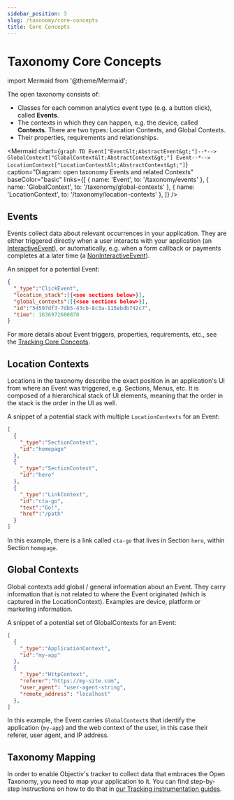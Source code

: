 ```yaml
---
sidebar_position: 3
slug: /taxonomy/core-concepts
title: Core Concepts
---
```


# Taxonomy Core Concepts

import Mermaid from '@theme/Mermaid';

The open taxonomy consists of:
* Classes for each common analytics event type (e.g. a button click), called **Events**.
* The contexts in which they can happen, e.g. the device, called **Contexts**. There are two types: Location 
  Contexts, and Global Contexts.
* Their properties, requirements and relationships.


<Mermaid chart={`
	graph TD
    Event["Event&lt;AbstractEvent&gt;"]--*--> GlobalContext["GlobalContext&lt;AbstractContext&gt;"]
    Event--*--> LocationContext["LocationContext&lt;AbstractContext&gt;"]
`}
  caption="Diagram: open taxonomy Events and related Contexts" 
  baseColor="basic" 
  links={[
    { name: 'Event', to: '/taxonomy/events' }, 
    { name: 'GlobalContext', to: '/taxonomy/global-contexts' }, 
    { name: 'LocationContext', to: '/taxonomy/location-contexts' }, 
  ]}
/>

## Events
Events collect data about relevant occurrences in your application. They are either triggered directly when a 
user interacts with your application (an [InteractiveEvent](/taxonomy/reference/events/InteractiveEvent.md)), 
or automatically, e.g. when a form callback or payments completes at a later time (a 
[NonInteractiveEvent](/taxonomy/reference/events/NonInteractiveEvent.md)).

An snippet for a potential Event:
```json
{
  "_type":"ClickEvent",
  "location_stack":[{<see sections below>}],
  "global_contexts":[{<see sections below>}],
  "id":"54597df3-7db5-43cb-8c3a-115ebdb742c7",
  "time": 1636972600870
}
```

For more details about Event triggers, properties, requirements, etc., see the 
[Tracking Core Concepts](/tracking/core-concepts/events.md).

## Location Contexts
Locations in the taxonomy describe the exact position in an application's UI from where an Event was 
triggered, e.g. Sections, Menus, etc. It is composed of a hierarchical stack of UI elements, meaning that the 
order in the stack is the order in the UI as well.

A snippet of a potential stack with multiple `LocationContexts` for an Event:

```json
[
  {
    "_type":"SectionContext",
    "id":"homepage"
  },
  {
    "_type":"SectionContext",
    "id":"hero"
  },
  {
    "_type":"LinkContext",
    "id":"cta-go",
    "text":"Go!",
    "href":"/path"
  }
]
```

In this example, there is a link called `cta-go` that lives in Section `hero`, within Section `homepage`.

## Global Contexts
Global contexts add global / general information about an Event. They carry information that is not related 
to where the Event originated (which is captured in the LocationContext). Examples are device, platform or 
marketing information.

A snippet of a potential set of GlobalContexts for an Event:

```json
[
  {
    "_type":"ApplicationContext",
    "id":"my-app"
  },
  {
    "_type":"HttpContext",
    "referer":"https://my-site.com",
    "user_agent": "user-agent-string",
    "remote_address": "localhost"
  },
]
```

In this example, the Event carries `GlobalContext`s that identify the application (`my-app`) and the web 
context of the user, in this case their referer, user agent, and IP address.


## Taxonomy Mapping
In order to enable Objectiv's tracker to collect data that embraces the Open Taxonomy, you need to map your application to it. You can find step-by-step instructions on how to do that in [our Tracking instrumentation guides](/tracking/introduction.md).